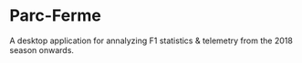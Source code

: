 # Parc-Ferme
 A desktop application for annalyzing F1 statistics & telemetry from the 2018 season onwards.
